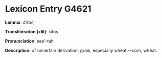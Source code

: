 # Lexicon Entry G4621

**Lemma**: σῖτος

**Transliteration (xlit)**: sîtos

**Pronunciation**: see'-tah

**Description**:
of uncertain derivation; grain, especially wheat:--corn, wheat.
